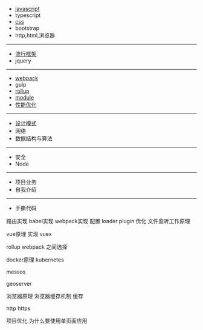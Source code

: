 + [javascript](./javascript/readme.md)
+ typescript
+ [css](./css/readme.md)
+ bootstrap
+ http,html,浏览器
<hr/>

+ [流行框架](./vue/readme.md)
+ jquery

<hr/>

+ [webpack](./工程化/webpack.md)
+ gulp
+ [rollup](./工程化/rollup.md)
+ [module](./工程化/module.md)
+ [性能优化](./性能优化/readme.md)

<hr/>

+ [设计模式](./设计模式/readme.md)
+ 网络
+ 数据结构与算法

<hr/>

+ 安全
+ Node

<hr/>

+ 项目业务
+ 自我介绍

<hr/>

+ 手撕代码


路由实现
babel实现 
webpack实现  配置 loader plugin 优化
文件监听工作原理


vue原理 实现 
vuex


rollup 
webpack 之间选择




docker原理
kubernetes

messos

geoserver 

浏览器原理 
浏览器缓存机制
缓存

http
https

项目优化
为什么要使用单页面应用




